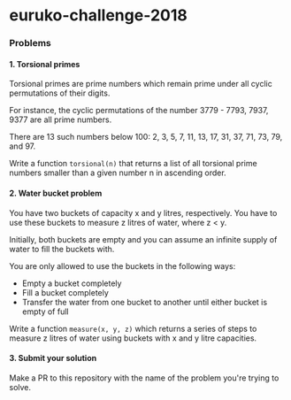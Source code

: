 # euruko-challenge-2018

### Problems

#### 1. Torsional primes
Torsional primes are prime numbers which remain prime under all cyclic permutations of their digits.

For instance, the cyclic permutations of the number 3779 - 7793, 7937, 9377 are all prime numbers.

There are 13 such numbers below 100: 2, 3, 5, 7, 11, 13, 17, 31, 37, 71, 73, 79, and 97.

Write a function `torsional(n)` that returns a list of all torsional prime numbers smaller than a given number n in ascending order.

#### 2. Water bucket problem
You have two buckets of capacity x and y litres, respectively. You have to use these buckets to measure z litres of water, where z < y.

Initially, both buckets are empty and you can assume an infinite supply of water to fill the buckets with.

You are only allowed to use the buckets in the following ways:
* Empty a bucket completely
* Fill a bucket completely
* Transfer the water from one bucket to another until either bucket is empty of full

Write a function `measure(x, y, z)` which returns a series of steps to measure z litres of water using buckets with x and y litre capacities.

#### 3. Submit your solution
Make a PR to this repository with the name of the problem you're trying to solve.
